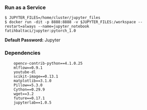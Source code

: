 ### Run as a Service

```
$ JUPYTER_FILES=/home/cluster/jupyter_files
$ docker run -dit -p 8888:8888 -v $JUPYTER_FILES:/workspace --restart=always --name=jupyter_notebook fatihbaltaci/jupyter:pytorch_1.0
```

**Default Password:** Jupyter


### Dependencies

```
	opencv-contrib-python==4.1.0.25
	mlflow==0.9.1 
	youtube-dl 
	scikit-image==0.13.1 
	matplotlib==3.1.0 
	Pillow==5.3.0 
	Cython==0.29.9 
	wget==3.2 
	future==0.17.1 
	jupyterlab==1.0.5
```